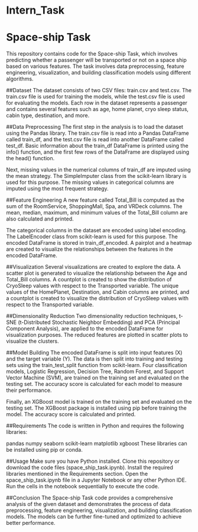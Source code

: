 # Intern_Task

# Space-ship Task 
This repository contains code for the Space-ship Task, which involves predicting whether a passenger will be transported or not on a space ship based on various features. The task involves data preprocessing, feature engineering, visualization, and building classification models using different algorithms.

##Dataset
The dataset consists of two CSV files: train.csv and test.csv. The train.csv file is used for training the models, while the test.csv file is used for evaluating the models. Each row in the dataset represents a passenger and contains several features such as age, home planet, cryo sleep status, cabin type, destination, and more.

##Data Preprocessing
The first step in the analysis is to load the dataset using the Pandas library. The train.csv file is read into a Pandas DataFrame called train_df, and the test.csv file is read into another DataFrame called test_df. Basic information about the train_df DataFrame is printed using the info() function, and the first few rows of the DataFrame are displayed using the head() function.

Next, missing values in the numerical columns of train_df are imputed using the mean strategy. The SimpleImputer class from the scikit-learn library is used for this purpose. The missing values in categorical columns are imputed using the most frequent strategy.

##Feature Engineering
A new feature called Total_Bill is computed as the sum of the RoomService, ShoppingMall, Spa, and VRDeck columns. The mean, median, maximum, and minimum values of the Total_Bill column are also calculated and printed.

The categorical columns in the dataset are encoded using label encoding. The LabelEncoder class from scikit-learn is used for this purpose. The encoded DataFrame is stored in train_df_encoded. A pairplot and a heatmap are created to visualize the relationships between the features in the encoded DataFrame.

##Visualization
Several visualizations are created to explore the data. A scatter plot is generated to visualize the relationship between the Age and Total_Bill columns. A countplot is created to show the distribution of CryoSleep values with respect to the Transported variable. The unique values of the HomePlanet, Destination, and Cabin columns are printed, and a countplot is created to visualize the distribution of CryoSleep values with respect to the Transported variable.

##Dimensionality Reduction
Two dimensionality reduction techniques, t-SNE (t-Distributed Stochastic Neighbor Embedding) and PCA (Principal Component Analysis), are applied to the encoded DataFrame for visualization purposes. The reduced features are plotted in scatter plots to visualize the clusters.

##Model Building
The encoded DataFrame is split into input features (X) and the target variable (Y). The data is then split into training and testing sets using the train_test_split function from scikit-learn. Four classification models, Logistic Regression, Decision Tree, Random Forest, and Support Vector Machine (SVM), are trained on the training set and evaluated on the testing set. The accuracy score is calculated for each model to measure their performance.

Finally, an XGBoost model is trained on the training set and evaluated on the testing set. The XGBoost package is installed using pip before training the model. The accuracy score is calculated and printed.

##Requirements
The code is written in Python and requires the following libraries:

pandas
numpy
seaborn
scikit-learn
matplotlib
xgboost
These libraries can be installed using pip or conda.

##Usage
Make sure you have Python installed.
Clone this repository or download the code files (space_ship_task.ipynb).
Install the required libraries mentioned in the Requirements section.
Open the space_ship_task.ipynb file in a Jupyter Notebook or any other Python IDE.
Run the cells in the notebook sequentially to execute the code.

##Conclusion
The Space-ship Task code provides a comprehensive analysis of the given dataset and demonstrates the process of data preprocessing, feature engineering, visualization, and building classification models. The models can be further fine-tuned and optimized to achieve better performance.
